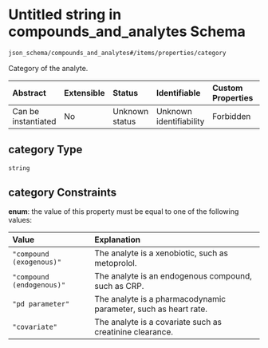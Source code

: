 # Untitled string in compounds\_and\_analytes Schema

```txt
json_schema/compounds_and_analytes#/items/properties/category
```

Category of the analyte.

| Abstract            | Extensible | Status         | Identifiable            | Custom Properties | Additional Properties | Access Restrictions | Defined In                                                                                                    |
| :------------------ | :--------- | :------------- | :---------------------- | :---------------- | :-------------------- | :------------------ | :------------------------------------------------------------------------------------------------------------ |
| Can be instantiated | No         | Unknown status | Unknown identifiability | Forbidden         | Allowed               | none                | [compounds\_and\_analytes.schema.json\*](../../out/compounds_and_analytes.schema.json "open original schema") |

## category Type

`string`

## category Constraints

**enum**: the value of this property must be equal to one of the following values:

| Value                     | Explanation                                                     |
| :------------------------ | :-------------------------------------------------------------- |
| `"compound (exogenous)"`  | The analyte is a xenobiotic, such as metoprolol.                |
| `"compound (endogenous)"` | The analyte is an endogenous compound, such as CRP.             |
| `"pd parameter"`          | The analyte is a pharmacodynamic parameter, such as heart rate. |
| `"covariate"`             | The analyte is a covariate such as creatinine clearance.        |
